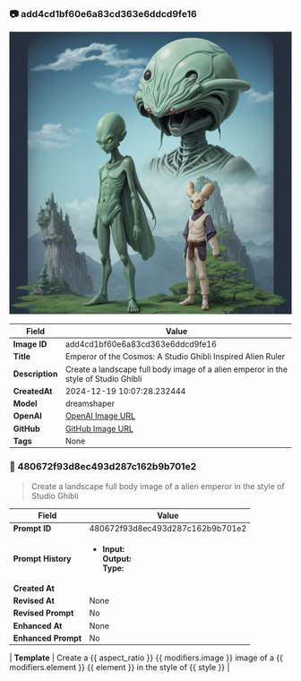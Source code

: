 

### 📷 add4cd1bf60e6a83cd363e6ddcd9fe16 


![data.id](./add4cd1bf60e6a83cd363e6ddcd9fe16.jpg)


| Field          | Value                                                                                                                     |
|----------------|---------------------------------------------------------------------------------------------------------------------------|
| **Image ID**             | add4cd1bf60e6a83cd363e6ddcd9fe16                                                                                                             |
| **Title**           | Emperor of the Cosmos: A Studio Ghibli Inspired Alien Ruler                                                                                                       |
| **Description**           | Create a landscape full body image of a alien emperor in the style of Studio Ghibli                                                                                                       |
| **CreatedAt**        | 2024-12-19 10:07:28.232444                                                                                                        |
| **Model**        | dreamshaper                                                                                                        |
| **OpenAI**         | [OpenAI Image URL](http://192.168.1.85:8081/generated-images/b641161182580.png)                                                                                |
| **GitHub**         | [GitHub Image URL](https://raw.githubusercontent.com/Caneta-Silva/weeb/refs/heads/main/images/add4cd1bf60e6a83cd363e6ddcd9fe16/add4cd1bf60e6a83cd363e6ddcd9fe16.jpg)                                                                                |
| **Tags**       | None                                                                                                                   |

### 📜 480672f93d8ec493d287c162b9b701e2

> Create a landscape full body image of a alien emperor in the style of Studio Ghibli

| Field          | Value                                                                                                                                                                      |
|----------------|----------------------------------------------------------------------------------------------------------------------------------------------------------------------------|
| **Prompt ID**  | 480672f93d8ec493d287c162b9b701e2                                                                                                                                                            |
| **Prompt History** | <ul><li>**Input:**  <br> **Output:**  <br> **Type:** </li></ul> |
| **Created At** |                                                                                                                                                    |
| **Revised At** | None                                                                                                                                                   |
| **Revised Prompt** | No                                                                                                                                                                      |
| **Enhanced At** | None                                                                                                                                                  |
| **Enhanced Prompt** | No                                                                                                                                                                    |

| **Template**   | Create a {{ aspect_ratio }} {{ modifiers.image }} image of a {{ modifiers.element }} {{ element }} in the style of {{ style }}                                                                                                                                           |


